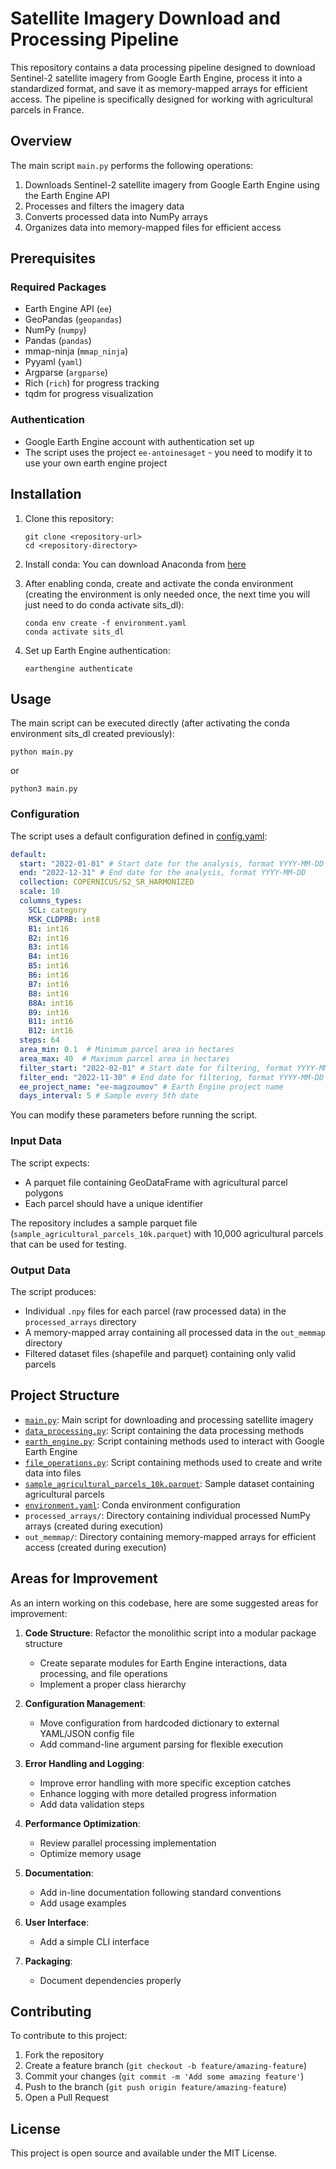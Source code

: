 # Satellite Imagery Download and Processing Pipeline

This repository contains a data processing pipeline designed to download Sentinel-2 satellite imagery from Google Earth Engine, process it into a standardized format, and save it as memory-mapped arrays for efficient access. The pipeline is specifically designed for working with agricultural parcels in France.

## Overview

The main script `main.py` performs the following operations:

1. Downloads Sentinel-2 satellite imagery from Google Earth Engine using the Earth Engine API
2. Processes and filters the imagery data
3. Converts processed data into NumPy arrays
4. Organizes data into memory-mapped files for efficient access

## Prerequisites

### Required Packages

- Earth Engine API (`ee`)
- GeoPandas (`geopandas`)
- NumPy (`numpy`)
- Pandas (`pandas`)
- mmap-ninja (`mmap_ninja`)
- Pyyaml (`yaml`)
- Argparse (`argparse`)
- Rich (`rich`) for progress tracking
- tqdm for progress visualization

### Authentication

- Google Earth Engine account with authentication set up
- The script uses the project `ee-antoinesaget` - you need to modify it to use your own earth engine project

## Installation

1. Clone this repository:
   ```
   git clone <repository-url>
   cd <repository-directory>
   ```

2. Install conda:
   You can download Anaconda from [here](https://www.anaconda.com/download/success)

3. After enabling conda, create and activate the conda environment (creating the environment is only needed once, the next time you will just need to do conda activate sits_dl):
   ```
   conda env create -f environment.yaml
   conda activate sits_dl
   ```

4. Set up Earth Engine authentication:
   ```
   earthengine authenticate
   ```

## Usage

The main script can be executed directly (after activating the conda environment sits_dl created previously):

```
python main.py
```
or
```
python3 main.py
```

### Configuration

The script uses a default configuration defined in [config.yaml](config.yaml):

```yaml
default:
  start: "2022-01-01" # Start date for the analysis, format YYYY-MM-DD
  end: "2022-12-31" # End date for the analysis, format YYYY-MM-DD
  collection: COPERNICUS/S2_SR_HARMONIZED
  scale: 10
  columns_types:
    SCL: category
    MSK_CLDPRB: int8
    B1: int16
    B2: int16
    B3: int16
    B4: int16
    B5: int16
    B6: int16
    B7: int16
    B8: int16
    B8A: int16
    B9: int16
    B11: int16
    B12: int16
  steps: 64
  area_min: 0.1  # Minimum parcel area in hectares
  area_max: 40  # Maximum parcel area in hectares
  filter_start: "2022-02-01" # Start date for filtering, format YYYY-MM-DD
  filter_end: "2022-11-30" # End date for filtering, format YYYY-MM-DD
  ee_project_name: "ee-magzoumov" # Earth Engine project name
  days_interval: 5 # Sample every 5th date
```

You can modify these parameters before running the script.

### Input Data

The script expects:
- A parquet file containing GeoDataFrame with agricultural parcel polygons
- Each parcel should have a unique identifier

The repository includes a sample parquet file (`sample_agricultural_parcels_10k.parquet`) with 10,000 agricultural parcels that can be used for testing.

### Output Data

The script produces:
- Individual `.npy` files for each parcel (raw processed data) in the `processed_arrays` directory
- A memory-mapped array containing all processed data in the `out_memmap` directory
- Filtered dataset files (shapefile and parquet) containing only valid parcels

## Project Structure

- [`main.py`](main.py): Main script for downloading and processing satellite imagery
- [`data_processing.py`](data_processing.py): Script containing the data processing methods
- [`earth_engine.py`](earth_engine.py): Script containing methods used to interact with Google Earth Engine
- [`file_operations.py`](file_operations.py): Script containing methods used to create and write data into files
- [`sample_agricultural_parcels_10k.parquet`](sample_agricultural_parcels_10k.parquet): Sample dataset containing agricultural parcels
- [`environment.yaml`](environment.yaml): Conda environment configuration
- `processed_arrays/`: Directory containing individual processed NumPy arrays (created during execution)
- `out_memmap/`: Directory containing memory-mapped arrays for efficient access (created during execution)

## Areas for Improvement

As an intern working on this codebase, here are some suggested areas for improvement:

1. **Code Structure**: Refactor the monolithic script into a modular package structure
   - Create separate modules for Earth Engine interactions, data processing, and file operations
   - Implement a proper class hierarchy

2. **Configuration Management**: 
   - Move configuration from hardcoded dictionary to external YAML/JSON config file
   - Add command-line argument parsing for flexible execution

3. **Error Handling and Logging**:
   - Improve error handling with more specific exception catches
   - Enhance logging with more detailed progress information
   - Add data validation steps

4. **Performance Optimization**:
   - Review parallel processing implementation
   - Optimize memory usage

5. **Documentation**:
   - Add in-line documentation following standard conventions
   - Add usage examples

6. **User Interface**:
   - Add a simple CLI interface

7. **Packaging**:
   - Document dependencies properly

## Contributing

To contribute to this project:

1. Fork the repository
2. Create a feature branch (`git checkout -b feature/amazing-feature`)
3. Commit your changes (`git commit -m 'Add some amazing feature'`)
4. Push to the branch (`git push origin feature/amazing-feature`)
5. Open a Pull Request

## License

This project is open source and available under the MIT License.
